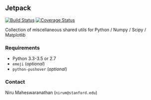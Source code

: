 ## Jetpack

[![Build Status](https://travis-ci.org/nirum/jetpack.svg?branch=master)](https://travis-ci.org/nirum/jetpack)
[![Coverage Status](https://coveralls.io/repos/nirum/jetpack/badge.svg?branch=master&service=github)](https://coveralls.io/github/nirum/jetpack?branch=master)

Collection of miscellaneous shared utils for Python / Numpy / Scipy / Matplotlib

### Requirements
- Python 3.3-3.5 or 2.7
- `emoji` (_optional_)
- `python-pushover` (_optional_)

### Contact
Niru Maheswaranathan (`nirum@stanford.edu`)
